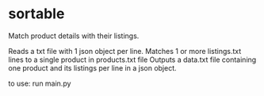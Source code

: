 # sortable
Match product details with their listings.

Reads a txt file with 1 json object per line.
Matches 1 or more listings.txt lines to a single product in products.txt file
Outputs a data.txt file containing one product and its listings per line in a json object.

to use:
run main.py